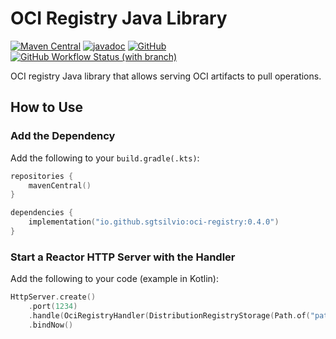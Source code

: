 # OCI Registry Java Library

[![Maven Central](https://maven-badges.herokuapp.com/maven-central/io.github.sgtsilvio/oci-registry/badge.svg?style=for-the-badge)](https://central.sonatype.com/artifact/io.github.sgtsilvio/oci-registry)
[![javadoc](https://javadoc.io/badge2/io.github.sgtsilvio/oci-registry/javadoc.svg?style=for-the-badge)](https://javadoc.io/doc/io.github.sgtsilvio/oci-registry)
[![GitHub](https://img.shields.io/github/license/sgtsilvio/oci-registry?color=brightgreen&style=for-the-badge)](LICENSE)
[![GitHub Workflow Status (with branch)](https://img.shields.io/github/actions/workflow/status/sgtsilvio/oci-registry/check.yml?branch=main&style=for-the-badge)](https://github.com/SgtSilvio/oci-registry/actions/workflows/check.yml?query=branch%3Amain)

OCI registry Java library that allows serving OCI artifacts to pull operations.

## How to Use

### Add the Dependency

Add the following to your `build.gradle(.kts)`:

```kotlin
repositories {
    mavenCentral()
}

dependencies {
    implementation("io.github.sgtsilvio:oci-registry:0.4.0")
}
```

### Start a Reactor HTTP Server with the Handler

Add the following to your code (example in Kotlin):

```kotlin
HttpServer.create()
    .port(1234)
    .handle(OciRegistryHandler(DistributionRegistryStorage(Path.of("path/to/registry/data"))))
    .bindNow()
```
